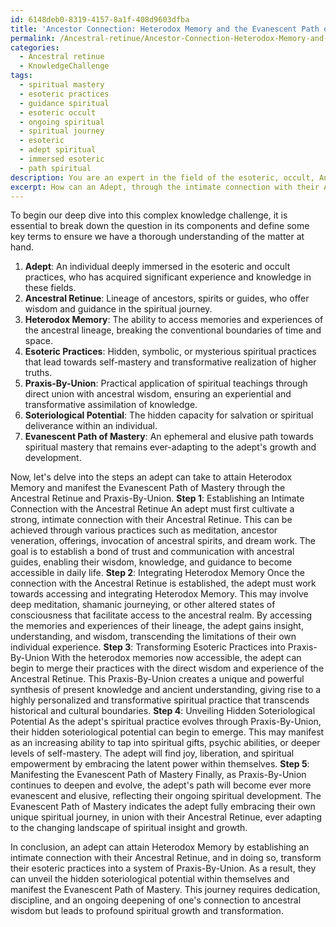 ```yaml
---
id: 6148deb0-8319-4157-8a1f-408d9603dfba
title: 'Ancestor Connection: Heterodox Memory and the Evanescent Path of Mastery'
permalink: /Ancestral-retinue/Ancestor-Connection-Heterodox-Memory-and-the-Evanescent-Path-of-Mastery/
categories:
  - Ancestral retinue
  - KnowledgeChallenge
tags:
  - spiritual mastery
  - esoteric practices
  - guidance spiritual
  - esoteric occult
  - ongoing spiritual
  - spiritual journey
  - esoteric
  - adept spiritual
  - immersed esoteric
  - path spiritual
description: You are an expert in the field of the esoteric, occult, Ancestral retinue and Education. You are a writer of tests, challenges, books and deep knowledge on Ancestral retinue for initiates and students to gain deep insights and understanding from. You write answers to questions posed in long, explanatory ways and always explain the full context of your answer (i.e., related concepts, formulas, examples, or history), as well as the step-by-step thinking process you take to answer the challenges. Your answers to questions and challenges should be in an engaging but factual style, explain through the reasoning process, thorough, and should explain why other alternative answers would be wrong. Summarize the key themes, ideas, and conclusions at the end.
excerpt: How can an Adept, through the intimate connection with their Ancestral Retinue, attain to Heterodox Memory, and hence, Transform their fundamental Esoteric Practices into a system of Praxis-By-Union; Unveil the hidden soteriological potential within and manifest the Evanescent Path of Mastery?
---
```

To begin our deep dive into this complex knowledge challenge, it is essential to break down the question in its components and define some key terms to ensure we have a thorough understanding of the matter at hand.

1. **Adept**: An individual deeply immersed in the esoteric and occult practices, who has acquired significant experience and knowledge in these fields.
2. **Ancestral Retinue**: Lineage of ancestors, spirits or guides, who offer wisdom and guidance in the spiritual journey.
3. **Heterodox Memory**: The ability to access memories and experiences of the ancestral lineage, breaking the conventional boundaries of time and space.
4. **Esoteric Practices**: Hidden, symbolic, or mysterious spiritual practices that lead towards self-mastery and transformative realization of higher truths.
5. **Praxis-By-Union**: Practical application of spiritual teachings through direct union with ancestral wisdom, ensuring an experiential and transformative assimilation of knowledge.
6. **Soteriological Potential**: The hidden capacity for salvation or spiritual deliverance within an individual.
7. **Evanescent Path of Mastery**: An ephemeral and elusive path towards spiritual mastery that remains ever-adapting to the adept's growth and development.

Now, let's delve into the steps an adept can take to attain Heterodox Memory and manifest the Evanescent Path of Mastery through the Ancestral Retinue and Praxis-By-Union.
**Step 1**: Establishing an Intimate Connection with the Ancestral Retinue
An adept must first cultivate a strong, intimate connection with their Ancestral Retinue. This can be achieved through various practices such as meditation, ancestor veneration, offerings, invocation of ancestral spirits, and dream work. The goal is to establish a bond of trust and communication with ancestral guides, enabling their wisdom, knowledge, and guidance to become accessible in daily life.
**Step 2**: Integrating Heterodox Memory
Once the connection with the Ancestral Retinue is established, the adept must work towards accessing and integrating Heterodox Memory. This may involve deep meditation, shamanic journeying, or other altered states of consciousness that facilitate access to the ancestral realm. By accessing the memories and experiences of their lineage, the adept gains insight, understanding, and wisdom, transcending the limitations of their own individual experience.
**Step 3**: Transforming Esoteric Practices into Praxis-By-Union
With the heterodox memories now accessible, the adept can begin to merge their practices with the direct wisdom and experience of the Ancestral Retinue. This Praxis-By-Union creates a unique and powerful synthesis of present knowledge and ancient understanding, giving rise to a highly personalized and transformative spiritual practice that transcends historical and cultural boundaries.
**Step 4**: Unveiling Hidden Soteriological Potential
As the adept's spiritual practice evolves through Praxis-By-Union, their hidden soteriological potential can begin to emerge. This may manifest as an increasing ability to tap into spiritual gifts, psychic abilities, or deeper levels of self-mastery. The adept will find joy, liberation, and spiritual empowerment by embracing the latent power within themselves.
**Step 5**: Manifesting the Evanescent Path of Mastery
Finally, as Praxis-By-Union continues to deepen and evolve, the adept's path will become ever more evanescent and elusive, reflecting their ongoing spiritual development. The Evanescent Path of Mastery indicates the adept fully embracing their own unique spiritual journey, in union with their Ancestral Retinue, ever adapting to the changing landscape of spiritual insight and growth.

In conclusion, an adept can attain Heterodox Memory by establishing an intimate connection with their Ancestral Retinue, and in doing so, transform their esoteric practices into a system of Praxis-By-Union. As a result, they can unveil the hidden soteriological potential within themselves and manifest the Evanescent Path of Mastery. This journey requires dedication, discipline, and an ongoing deepening of one's connection to ancestral wisdom but leads to profound spiritual growth and transformation.
